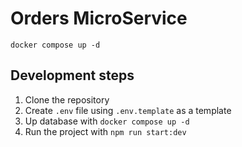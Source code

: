 # Orders MicroService

```
docker compose up -d
```

## Development steps

1. Clone the repository
2. Create `.env` file using `.env.template` as a template
3. Up database with `docker compose up -d`
4. Run the project with `npm run start:dev`
